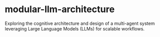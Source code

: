 # modular-llm-architecture
Exploring the cognitive architecture and design of a multi-agent system leveraging Large Language Models (LLMs) for scalable workflows.

